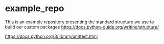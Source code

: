 # example_repo
This is an example repository presenting the standard structure we use to build our custom packages
https://docs.python-guide.org/writing/structure/

https://docs.python.org/3/library/unittest.html